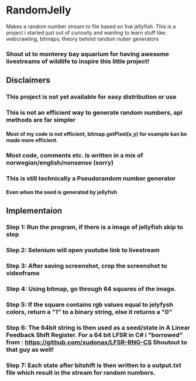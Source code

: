 # RandomJelly
Makes a random number stream to file based on live jellyfish. 
This is a project i started just out of curiosity and wanting to learn stuff like: webcrawling, bitmaps, theory behind random nuber generators 
### Shout ut to monterey bay aquarium for having awesome livestreams of wildlife to inspire this little project!

## Disclaimers

### This project is not yet available for easy distribution or use 

### This is not an efficient way to generate random numbers, api methods are far simpler 
#### Most of my code is not efficient, bitmap.getPixel(x,y) for example kan be made more efficient.
### Most code, comments etc. Is written in a mix of norwegian/english/nonsense (sorry)

### This is still technically a Pseudorandom number generator
#### Even when the seed is generated by jellyfish 

## Implementaion 
### Step 1: Run the program, if there is a image of jellyfish skip to step 
### Step 2: Selenium will open youtube link to livestream 
### Step 3: After saving screenshot, crop the screenshot to videoframe 
### Step 4: Using bitmap, go through 64 squares of the image.
### Step 5: If the square contains rgb values equal to jelyfysh colors, return a "1" to a binary string, else it returns a "0"
### Step 6: The 64bit string is then used as a seed/state in A Linear Feedback Shift Register. For a 64 bit LFSR in C# i "borrowed" from : https://github.com/xudonax/LFSR-RNG-CS Shoutout to that guy as well! 
### Step 7: Each state after bitshift is then written to a output.txt file which result in the stream for random numbers. 

